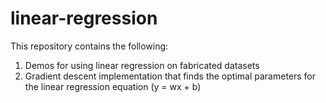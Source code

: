 # linear-regression
This repository contains the following: 
1) Demos for using linear regression on fabricated datasets
2) Gradient descent implementation that finds the optimal parameters for the linear regression equation (y = wx + b)
